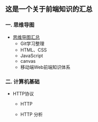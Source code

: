 ## 这是一个关于前端知识的汇总



### 一. 思维导图

* [思维导图汇总](https://github.com/lq773546837/WEB-Knowledge/tree/master/Mind%20mapping)
  + Git学习整理
  + HTML、CSS
  + JavaScript
  + canvas
  + 移动端Web前端知识体系

### 二. 计算机基础

* HTTP协议

  + HTTP

  + HTTP 分析

    ​